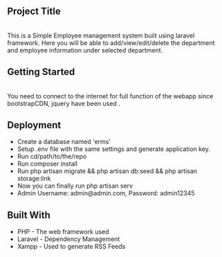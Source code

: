 <h2>Project Title</h2>
<br>
This is a Simple Employee management system built using laravel framework. Here you will be able to add/view/edit/delete the department and employee information under selected department. 


<h2>Getting Started</h3>
<br>
You need to connect to the internet for full function of the webapp since bootstrapCDN, jquery have been used .

  
<h2>Deployment</h2>
<ul>
    <li>Create a database named 'erms'</li>
    <li>Setup .env file with the same settings and generate application key.</li>
    <li>Run cd/path/to/the/repo</li>
    <li>Run composer install</li>
    <li>Run php artisan migrate && php artisan db:seed && php artisan storage:link</li>
    <li>Now you can finally run php artisan serv</li>
    <li>Admin Username: admin@admin.com, Password: admin12345</li>
</ul>

<h2>Built With</h2>
<ul>
    <li>PHP - The web framework used</li>
    <li>Laravel - Dependency Management</li>
    <li>Xampp - Used to generate RSS Feeds</li>
 </ul>
